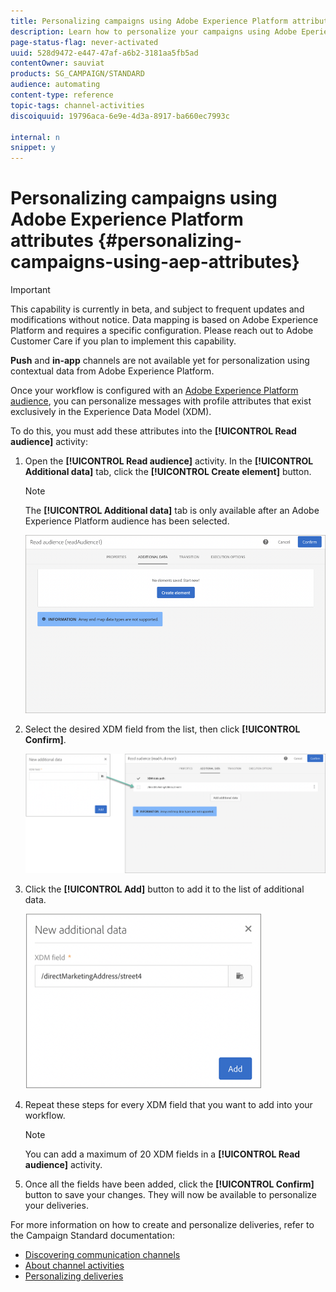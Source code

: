 ```yaml
---
title: Personalizing campaigns using Adobe Experience Platform attributes
description: Learn how to personalize your campaigns using Adobe Eperience Platform attributes.
page-status-flag: never-activated
uuid: 528d9472-e447-47af-a6b2-3181aa5fb5ad
contentOwner: sauviat
products: SG_CAMPAIGN/STANDARD
audience: automating
content-type: reference
topic-tags: channel-activities
discoiquuid: 19796aca-6e9e-4d3a-8917-ba660ec7993c

internal: n
snippet: y
---
```


# Personalizing campaigns using Adobe Experience Platform attributes {#personalizing-campaigns-using-aep-attributes}

>[!IMPORTANT]
>
>This capability is currently in beta, and subject to frequent updates and modifications without notice. Data mapping is based on Adobe Experience Platform and requires a specific configuration. Please reach out to Adobe Customer Care if you plan to implement this capability.
>
>**Push** and **in-app** channels are not available yet for personalization using contextual data from Adobe Experience Platform.

Once your workflow is configured with an [Adobe Experience Platform audience](../../audiences/using/aep-about-audience-destinations-service.md), you can personalize messages with profile attributes that exist exclusively in the Experience Data Model (XDM).

To do this, you must add these attributes into the **[!UICONTROL Read audience]** activity:

1. Open the **[!UICONTROL Read audience]** activity. In the **[!UICONTROL Additional data]** tab, click the **[!UICONTROL Create element]** button.

    >[!NOTE]
    >
    >The **[!UICONTROL Additional data]** tab is only available after an Adobe Experience Platform audience has been selected.

    ![](assets/aep_wkf_readaudience_attributes.png)

1. Select the desired XDM field from the list, then click **[!UICONTROL Confirm]**.

    ![](assets/aep_wkf_readaudience_perso1.png)

1. Click the **[!UICONTROL Add]** button to add it to the list of additional data.

    ![](assets/aep_wkf_readaudience_perso3.png)

1. Repeat these steps for every XDM field that you want to add into your workflow.

    >[!NOTE]
    >
    >You can add a maximum of 20 XDM fields in a **[!UICONTROL Read audience]** activity.

1. Once all the fields have been added, click the **[!UICONTROL Confirm]** button to save your changes. They will now be available to personalize your deliveries.

For more information on how to create and personalize deliveries, refer to the Campaign Standard documentation:

* [Discovering communication channels](../../channels/using/discovering-communication-channels.md)
* [About channel activities](../../automating/using/about-channel-activities.md)
* [Personalizing deliveries](../../designing/using/personalization.md)
